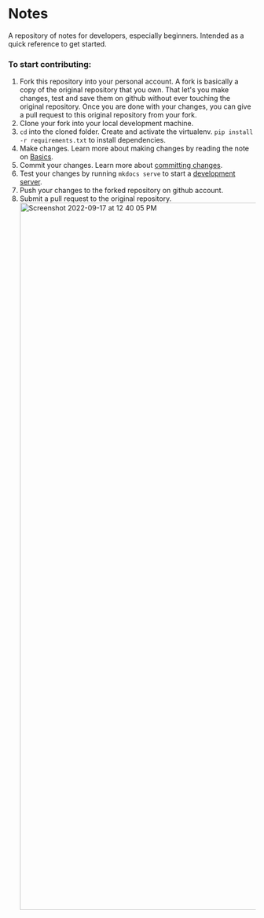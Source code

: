 
# Notes

A repository of notes for developers, especially beginners. Intended as a quick reference to get started.


### To start contributing:

1. Fork this repository into your personal account. A fork is basically a copy of the original repository that you own. That let's you make changes, test and save them on github without ever touching the original repository. Once you are done with your changes, you can give a pull request to this original repository from your fork. 
2. Clone your fork into your local development machine.
3. `cd` into the cloned folder. Create and activate the virtualenv. `pip install -r requirements.txt` to install dependencies.
3. Make changes. Learn more about making changes by reading the note on [Basics](https://emptycuphq.github.io/notes/basics/#mkdocs).
4. Commit your changes. Learn more about [committing changes](https://emptycuphq.github.io/notes/basics/#git).
5. Test your changes by running `mkdocs serve` to start a [development server](http://127.0.0.1:8000/notes/). 
6. Push your changes to the forked repository on github account.
7. Submit a pull request to the original repository.<img width="1436" alt="Screenshot 2022-09-17 at 12 40 05 PM" src="https://user-images.githubusercontent.com/83334788/190845153-5a77598e-0bfd-4fca-b3f0-596b859ec836.png">

